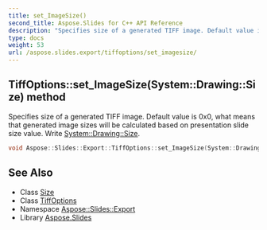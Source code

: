 ```yaml
---
title: set_ImageSize()
second_title: Aspose.Slides for C++ API Reference
description: "Specifies size of a generated TIFF image. Default value is 0x0, what means that generated image sizes will be calculated based on presentation slide size value. Write System::Drawing::Size."
type: docs
weight: 53
url: /aspose.slides.export/tiffoptions/set_imagesize/
---
```

## TiffOptions::set_ImageSize(System::Drawing::Size) method


Specifies size of a generated TIFF image. Default value is 0x0, what means that generated image sizes will be calculated based on presentation slide size value. Write [System::Drawing::Size](../../../system.drawing/size/).

```cpp
void Aspose::Slides::Export::TiffOptions::set_ImageSize(System::Drawing::Size value) override
```

## See Also

* Class [Size](../../../system.drawing/size/)
* Class [TiffOptions](../)
* Namespace [Aspose::Slides::Export](../../)
* Library [Aspose.Slides](../../../)